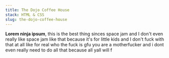 ```yaml
---
title: The Dojo Coffee House
stack: HTML & CSS
slug: the-dojo-coffee-house
---
```


**Lorem ninja ipsum**, this is the best thing sinces space jam and I don't even really like space jam like that because it's for little kids and I don't fuck with that at all like for real who the fuck is gfu you are a motherfucker and i dont even really need to do all that because all yall will f